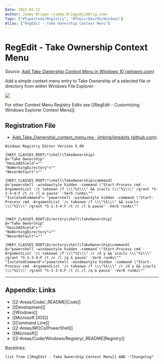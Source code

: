 ```yaml
---
Date: 2022-03-12
Author: Jimmy Briggs <jimmy.briggs@jimbrig.com>
Tags: ["#Type/Code/Registry", "#Topic/Dev/OS/Windows"]
Alias: ["RegEdit - Take Ownership Context Menu"]
---
```


# RegEdit - Take Ownership Context Menu

*Source: [Add Take Ownership Context Menu in Windows 10 (winaero.com)](https://winaero.com/add-take-ownership-context-menu-windows-10/?utm_source=software&utm_medium=in-app&utm_campaign=winaerotweaker&utm_content=contextmenutakeownership)*

Add a simple context menu entry to Take Ownership of a selected file or directory from within Windows File Explorer:

![](https://i.imgur.com/SGf6VlL.png)

For other Context Menu Registry Edits see [[RegEdit - Customizing Windows Explorer Context Menu]].


## Registration File

- [Add_Take_Ownership_context_menu.reg · jimbrig/jimsdots (github.com)](https://github.com/jimbrig/jimsdots/blob/main/registry/take_ownership_context_menu/Add_Take_Ownership_context_menu.reg):

```registry
Windows Registry Editor Version 5.00

[HKEY_CLASSES_ROOT\*\shell\TakeOwnership]
@="Take Ownership"
"HasLUAShield"=""
"NoWorkingDirectory"=""
"NeverDefault"=""

[HKEY_CLASSES_ROOT\*\shell\TakeOwnership\command]
@="powershell -windowstyle hidden -command \"Start-Process cmd -ArgumentList '/c takeown /f \\\"%1\\\" && icacls \\\"%1\\\" /grant *S-1-3-4:F /t /c /l & pause' -Verb runAs\""
"IsolatedCommand"= "powershell -windowstyle hidden -command \"Start-Process cmd -ArgumentList '/c takeown /f \\\"%1\\\" && icacls \\\"%1\\\" /grant *S-1-3-4:F /t /c /l & pause' -Verb runAs\""


[HKEY_CLASSES_ROOT\Directory\shell\TakeOwnership]
@="Take Ownership"
"HasLUAShield"=""
"NoWorkingDirectory"=""
"NeverDefault"=""

[HKEY_CLASSES_ROOT\Directory\shell\TakeOwnership\command]
@="powershell -windowstyle hidden -command \"Start-Process cmd -ArgumentList '/c takeown /f \\\"%1\\\" /r /d y && icacls \\\"%1\\\" /grant *S-1-3-4:F /t /c /l /q & pause' -Verb runAs\""
"IsolatedCommand"="powershell -windowstyle hidden -command \"Start-Process cmd -ArgumentList '/c takeown /f \\\"%1\\\" /r /d y && icacls \\\"%1\\\" /grant *S-1-3-4:F /t /c /l /q & pause' -Verb runAs\""
```

***

## Appendix: Links

- [[2-Areas/Code/_README|Code]]
- [[Development]]
- [[Windows]]
- [[Microsoft DOS]]
- [[Command Line]]
- [[2-Areas/MOCs/PowerShell]]
- [[Microsoft]]
- [[2-Areas/Code/Windows/Registry/_README|Registry]]

*Backlinks:*

```dataview
list from [[RegEdit - Take Ownership Context Menu]] AND -"Changelog"
```